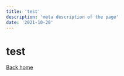 ```yaml
---
title: 'test'
description: 'meta description of the page'
date: '2021-10-20'
---
```


# test

[Back home](/)
